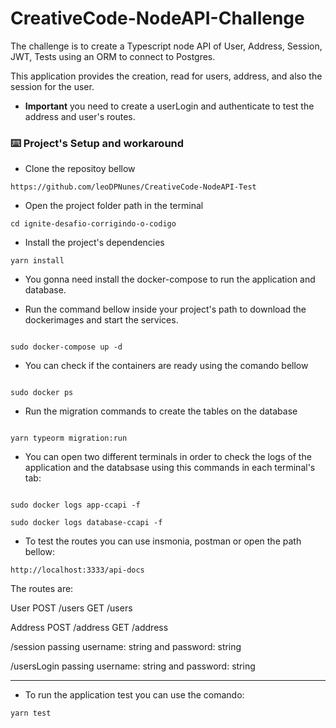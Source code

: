 # CreativeCode-NodeAPI-Challenge

The challenge is to create a Typescript node API of User, Address, Session, JWT, Tests using an ORM to connect to Postgres.

This application provides the creation, read for users, address, and also the session for the user.


- **Important** you need to create a userLogin and authenticate to test the address and user's routes.


### :keyboard: Project's Setup and workaround

- Clone the repositoy bellow

```
https://github.com/leoDPNunes/CreativeCode-NodeAPI-Test
```

- Open the project folder path in the terminal

```
cd ignite-desafio-corrigindo-o-codigo
```

- Install the project's dependencies

```
yarn install
```

- You gonna need install the docker-compose to run the application and database.

- Run the command bellow inside your project's path to download the dockerimages and start the services.

```

sudo docker-compose up -d

```

- You can check if the containers are ready using the comando bellow

```

sudo docker ps

```

- Run the migration commands to create the tables on the database

```

yarn typeorm migration:run

```
- You can open two different terminals in order to check the logs of the application and the databsase using this commands in each terminal's tab:

```

sudo docker logs app-ccapi -f

sudo docker logs database-ccapi -f

```

- To test the routes you can use insmonia, postman or open the path bellow:

```
http://localhost:3333/api-docs
```

The routes are:

User
POST /users
GET /users

Address
POST /address
GET /address

/session
passing username: string and password: string

/usersLogin
passing username: string and password: string

-------------------------------------------------------

- To run the application test you can use the comando:

```
yarn test
```

